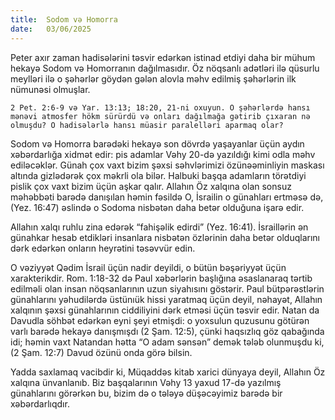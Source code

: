 ```yaml
---
title:  Sodom və Homorra
date:   03/06/2025
---
```


Peter axır zaman hadisələrini təsvir edərkən istinad etdiyi daha bir mühum hekayə Sodom və Homorranın dağılmasıdır. Öz nöqsanlı adətləri ilə qüsurlu meylləri ilə o şəhərlər göydən gələn alovla məhv edilmiş şəhərlərin ilk nümunəsi olmuşlar.

`2 Pet. 2:6-9 və Yar. 13:13; 18:20, 21-ni oxuyun. O şəhərlərdə hansı mənəvi atmosfer hökm sürürdü və onları dağılmağa gətirib çıxaran nə olmuşdu? O hadisələrlə hansı müasir paralelləri aparmaq olar?`

Sodom və Homorra barədəki hekayə son dövrdə yaşayanlar üçün aydın xəbərdarlığa xidmət edir: pis adamlar Vəhy 20-də yazıldığı kimi odla məhv ediləcəklər. Günah çox vaxt bizim şəxsi səhvlərimizi özünəəminliyin maskası altında gizlədərək çox məkrli ola bilər. Halbuki başqa adamların törətdiyi pislik çox vaxt bizim üçün aşkar qalır. Allahın Öz xalqına olan sonsuz məhəbbəti barədə danışılan həmin fəsildə O, İsrailin o günahları ertməsə də, (Yez. 16:47) əslində o Sodoma nisbətən daha betər olduğuna işarə edir.

Allahın xalqı ruhlu zina edərək “fahişəlik edirdi” (Yez. 16:41). İsraillərin ən günahkar hesab etdikləri insanlara nisbətən özlərinin daha betər olduqlarını dərk edərkən onların heyrətini təsəvvür edin.

O vəziyyət Qədim İsrail üçün nadir deyildi, o bütün bəşəriyyət üçün xarakterikdir. Rom. 1:18-32 də Paul xəbərlərin başlığına əsaslanaraq tərtib edilməli olan insan nöqsanlarının uzun siyahısını göstərir. Paul bütpərəstlərin günahlarını yəhudilərdə üstünıük hissi yaratmaq üçün deyil, nəhayət, Allahın xalqının şəxsi günahlarının ciddiliyini dərk etməsi üçün təsvir edir. Natan da Davudla söhbət edərkən eyni şeyi etmişdi: o yoxsulun quzusunu götürən varlı barədə hekayə danışmışdı (2 Şam. 12:5), çünki haqsızlıq göz qabağında idi; həmin vaxt Natandan hətta “O adam sənsən” demək tələb olunmuşdu ki, (2 Şam. 12:7) Davud özünü onda görə bilsin.

Yadda saxlamaq vacibdir ki, Müqaddəs kitab xarici dünyaya deyil, Allahın Öz xalqına ünvanlanıb. Biz başqalarının Vəhy 13 yaxud 17-də yazılmış günahlarını görərkən bu, bizim də o tələyə düşəcəyimiz barədə bir xəbərdarlıqdır.